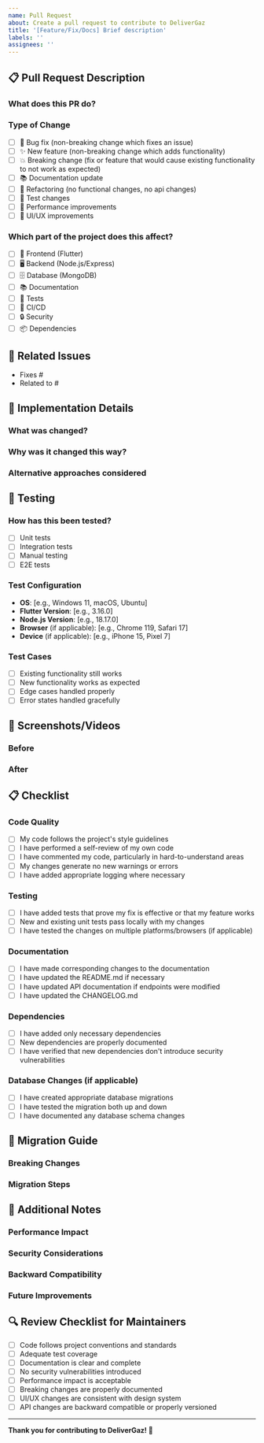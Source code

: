 ```yaml
---
name: Pull Request
about: Create a pull request to contribute to DeliverGaz
title: '[Feature/Fix/Docs] Brief description'
labels: ''
assignees: ''
---
```


## 📋 Pull Request Description

### What does this PR do?
<!-- Provide a clear and concise description of what this PR accomplishes -->

### Type of Change
<!-- Mark the relevant option(s) with an "x" -->
- [ ] 🐛 Bug fix (non-breaking change which fixes an issue)
- [ ] ✨ New feature (non-breaking change which adds functionality)
- [ ] 💥 Breaking change (fix or feature that would cause existing functionality to not work as expected)
- [ ] 📚 Documentation update
- [ ] 🔧 Refactoring (no functional changes, no api changes)
- [ ] 🧪 Test changes
- [ ] 🚀 Performance improvements
- [ ] 🎨 UI/UX improvements

### Which part of the project does this affect?
- [ ] 📱 Frontend (Flutter)
- [ ] 🖥️ Backend (Node.js/Express)
- [ ] 🗄️ Database (MongoDB)
- [ ] 📚 Documentation
- [ ] 🧪 Tests
- [ ] 🔧 CI/CD
- [ ] 🔒 Security
- [ ] 📦 Dependencies

## 🔗 Related Issues
<!-- Link to related issues using keywords: Fixes #123, Closes #456, Resolves #789 -->
- Fixes #
- Related to #

## 🚀 Implementation Details

### What was changed?
<!-- Describe the technical implementation details -->

### Why was it changed this way?
<!-- Explain your approach and any architectural decisions -->

### Alternative approaches considered
<!-- Briefly mention other solutions you considered and why you chose this one -->

## 🧪 Testing

### How has this been tested?
<!-- Describe the tests you ran to verify your changes -->
- [ ] Unit tests
- [ ] Integration tests
- [ ] Manual testing
- [ ] E2E tests

### Test Configuration
<!-- Provide details of your test configuration -->
- **OS**: [e.g., Windows 11, macOS, Ubuntu]
- **Flutter Version**: [e.g., 3.16.0]
- **Node.js Version**: [e.g., 18.17.0]
- **Browser** (if applicable): [e.g., Chrome 119, Safari 17]
- **Device** (if applicable): [e.g., iPhone 15, Pixel 7]

### Test Cases
<!-- List the specific test cases you've verified -->
- [ ] Existing functionality still works
- [ ] New functionality works as expected
- [ ] Edge cases handled properly
- [ ] Error states handled gracefully

## 📱 Screenshots/Videos
<!-- Add screenshots or videos to help explain your changes -->

### Before
<!-- Screenshot/video of the current state -->

### After
<!-- Screenshot/video of the new state -->

## 📋 Checklist

### Code Quality
- [ ] My code follows the project's style guidelines
- [ ] I have performed a self-review of my own code
- [ ] I have commented my code, particularly in hard-to-understand areas
- [ ] My changes generate no new warnings or errors
- [ ] I have added appropriate logging where necessary

### Testing
- [ ] I have added tests that prove my fix is effective or that my feature works
- [ ] New and existing unit tests pass locally with my changes
- [ ] I have tested the changes on multiple platforms/browsers (if applicable)

### Documentation
- [ ] I have made corresponding changes to the documentation
- [ ] I have updated the README.md if necessary
- [ ] I have updated API documentation if endpoints were modified
- [ ] I have updated the CHANGELOG.md

### Dependencies
- [ ] I have added only necessary dependencies
- [ ] New dependencies are properly documented
- [ ] I have verified that new dependencies don't introduce security vulnerabilities

### Database Changes (if applicable)
- [ ] I have created appropriate database migrations
- [ ] I have tested the migration both up and down
- [ ] I have documented any database schema changes

## 🔄 Migration Guide
<!-- If this PR includes breaking changes, provide a migration guide -->

### Breaking Changes
<!-- List any breaking changes -->

### Migration Steps
<!-- Step-by-step guide for users to update their code -->

## 📝 Additional Notes

### Performance Impact
<!-- Describe any performance implications -->

### Security Considerations
<!-- Highlight any security-related changes or considerations -->

### Backward Compatibility
<!-- Note any backward compatibility concerns -->

### Future Improvements
<!-- Suggest any follow-up work or future enhancements -->

## 🔍 Review Checklist for Maintainers
<!-- This section is for maintainers reviewing the PR -->

- [ ] Code follows project conventions and standards
- [ ] Adequate test coverage
- [ ] Documentation is clear and complete
- [ ] No security vulnerabilities introduced
- [ ] Performance impact is acceptable
- [ ] Breaking changes are properly documented
- [ ] UI/UX changes are consistent with design system
- [ ] API changes are backward compatible or properly versioned

---

**Thank you for contributing to DeliverGaz! 🚚**